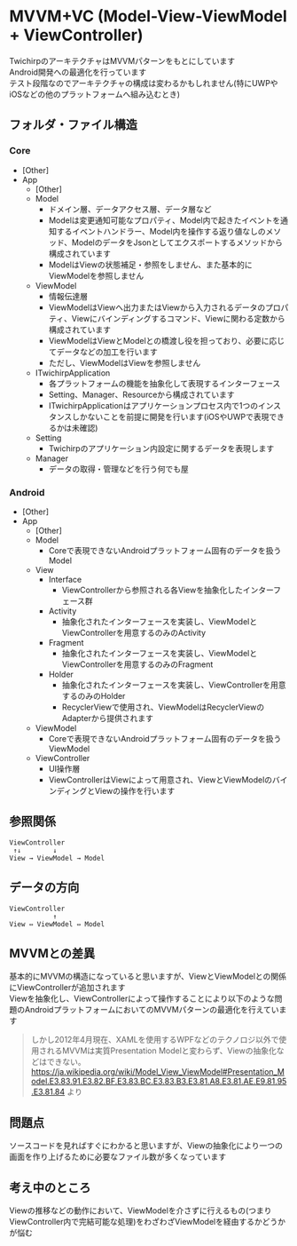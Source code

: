 # MVVM+VC (Model-View-ViewModel + ViewController)
TwichirpのアーキテクチャはMVVMパターンをもとにしています  
Android開発への最適化を行っています  
テスト段階なのでアーキテクチャの構成は変わるかもしれません(特にUWPやiOSなどの他のプラットフォームへ組み込むとき)

## フォルダ・ファイル構造

### Core
- [Other]
- App
  - [Other]
  - Model
     - ドメイン層、データアクセス層、データ層など
     - Modelは変更通知可能なプロパティ、Model内で起きたイベントを通知するイベントハンドラー、Model内を操作する返り値なしのメソッド、ModelのデータをJsonとしてエクスポートするメソッドから構成されています
     - ModelはViewの状態補足・参照をしません、また基本的にViewModelを参照しません
  - ViewModel
     - 情報伝達層
     - ViewModelはViewへ出力またはViewから入力されるデータのプロパティ、Viewにバインディングするコマンド、Viewに関わる定数から構成されています
     - ViewModelはViewとModelとの橋渡し役を担っており、必要に応じてデータなどの加工を行います
     - ただし、ViewModelはViewを参照しません
  - ITwichirpApplication
     - 各プラットフォームの機能を抽象化して表現するインターフェース
     - Setting、Manager、Resourceから構成されています
     - ITwichirpApplicationはアプリケーションプロセス内で1つのインスタンスしかないことを前提に開発を行います(iOSやUWPで表現できるかは未確認)
  - Setting
     - Twichirpのアプリケーション内設定に関するデータを表現します 
  - Manager
     - データの取得・管理などを行う何でも屋 

### Android
- [Other]
- App
  - [Other]
  - Model
    - Coreで表現できないAndroidプラットフォーム固有のデータを扱うModel
  - View
    - Interface
      - ViewControllerから参照される各Viewを抽象化したインターフェース群
    - Activity
      - 抽象化されたインターフェースを実装し、ViewModelとViewControllerを用意するのみのActivity 
    - Fragment
      - 抽象化されたインターフェースを実装し、ViewModelとViewControllerを用意するのみのFragment 
    - Holder 
      - 抽象化されたインターフェースを実装し、ViewControllerを用意するのみのHolder
      - RecyclerViewで使用され、ViewModelはRecyclerViewのAdapterから提供されます
  - ViewModel
    - Coreで表現できないAndroidプラットフォーム固有のデータを扱うViewModel 
  - ViewController
    - UI操作層
    - ViewControllerはViewによって用意され、ViewとViewModelのバインディングとViewの操作を行います

## 参照関係
~~~
ViewController
 ↑↓        ↓
View → ViewModel → Model
~~~

## データの方向
~~~
ViewController
           ↑
View ⇔ ViewModel ⇔ Model
~~~


## MVVMとの差異
基本的にMVVMの構造になっていると思いますが、ViewとViewModelとの関係にViewControllerが追加されます  
Viewを抽象化し、ViewControllerによって操作することにより以下のような問題のAndroidプラットフォームにおいてのMVVMパターンの最適化を行えています
> しかし2012年4月現在、XAMLを使用するWPFなどのテクノロジ以外で使用されるMVVMは実質Presentation Modelと変わらず、Viewの抽象化などはできない。
> https://ja.wikipedia.org/wiki/Model_View_ViewModel#Presentation_Model.E3.83.91.E3.82.BF.E3.83.BC.E3.83.B3.E3.81.A8.E3.81.AE.E9.81.95.E3.81.84 より

## 問題点
ソースコードを見ればすぐにわかると思いますが、Viewの抽象化により一つの画面を作り上げるために必要なファイル数が多くなっています

## 考え中のところ
Viewの推移などの動作において、ViewModelを介さずに行えるもの(つまりViewController内で完結可能な処理)をわざわざViewModelを経由するかどうかが悩む